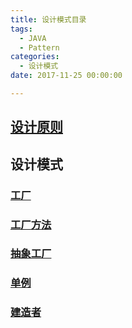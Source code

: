 ```yaml
---
title: 设计模式目录
tags:
  - JAVA
  - Pattern
categories:
  - 设计模式
date: 2017-11-25 00:00:00

---
```


## [设计原则](/2017/11/29/pattern-principle/)

## 设计模式

### [工厂](/2017/11/30/factory/index.html)

### [工厂方法](/2017/11/30/factory-method/index.html)

### [抽象工厂](/2017/11/30/factory-abstact/index.html)

### [单例](/2017/11/30/singleton/index.html)

### [建造者](/2017/11/30/builder/index.html)


